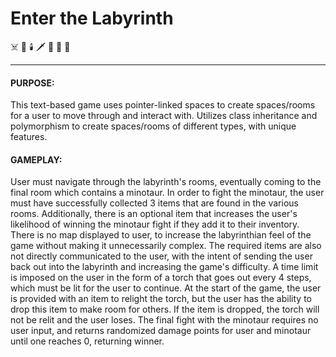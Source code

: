 # Enter the Labyrinth

:skull_and_crossbones: :flashlight: :candle: :dagger: :bow_and_arrow: :door: :boar:
***

#### PURPOSE:
This text-based game uses pointer-linked spaces to create spaces/rooms for a user to move through and interact with.
Utilizes class inheritance and polymorphism to create spaces/rooms of different types, with unique features.


#### GAMEPLAY:
User must navigate through the labyrinth's rooms, eventually coming to the final room which contains a minotaur. In order to fight the minotaur, the user must have successfully collected 3 items that are found in the various rooms. Additionally, there is an optional item that increases the user's likelihood of winning the minotaur fight if they add it to their inventory. There is no map displayed to user, to increase the labyrinthian feel of the game without making it unnecessarily complex. The required items are also not directly communicated to the user, with the intent of sending the user back out into the labyrinth and increasing the game's difficulty. A time limit is imposed on the user in the form of a torch that goes out every 4 steps, which must be lit for the user to continue. At the start of the game, the user is provided with an item to relight the torch, but the user has the ability to drop this item to make room for others. If the item is dropped, the torch will not be relit and the user loses. The final fight with the minotaur requires no user input, and returns randomized damage points for user and minotaur until one reaches 0, returning winner.

